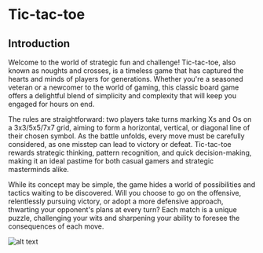 # Tic-tac-toe

## Introduction

Welcome to the world of strategic fun and challenge! Tic-tac-toe, also known as noughts and crosses, is a timeless game that has captured the hearts and minds of players for generations. Whether you're a seasoned veteran or a newcomer to the world of gaming, this classic board game offers a delightful blend of simplicity and complexity that will keep you engaged for hours on end.

The rules are straightforward: two players take turns marking Xs and Os on a 3x3/5x5/7x7 grid, aiming to form a horizontal, vertical, or diagonal line of their chosen symbol. As the battle unfolds, every move must be carefully considered, as one misstep can lead to victory or defeat. Tic-tac-toe rewards strategic thinking, pattern recognition, and quick decision-making, making it an ideal pastime for both casual gamers and strategic masterminds alike.

While its concept may be simple, the game hides a world of possibilities and tactics waiting to be discovered. Will you choose to go on the offensive, relentlessly pursuing victory, or adopt a more defensive approach, thwarting your opponent's plans at every turn? Each match is a unique puzzle, challenging your wits and sharpening your ability to foresee the consequences of each move.

![alt text](https://www.rd.com/wp-content/uploads/2019/10/tic-tac-toe-scaled.jpg?resize=2048)